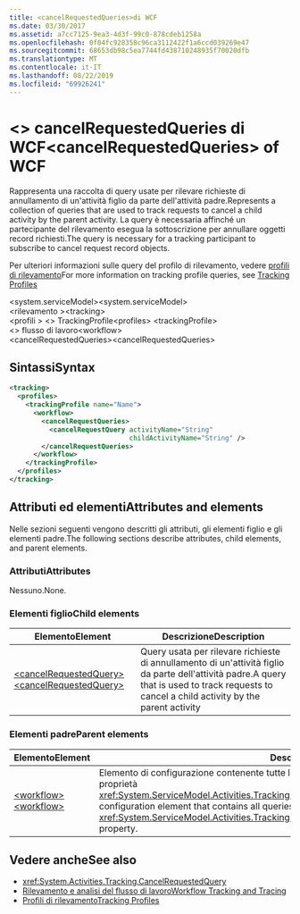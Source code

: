 ```yaml
---
title: <cancelRequestedQueries>di WCF
ms.date: 03/30/2017
ms.assetid: a7cc7125-9ea3-4d3f-99c0-878cdeb1258a
ms.openlocfilehash: 0f04fc928358c96ca3112422f1a6ccd039269e47
ms.sourcegitcommit: 68653db98c5ea7744fd438710248935f70020dfb
ms.translationtype: MT
ms.contentlocale: it-IT
ms.lasthandoff: 08/22/2019
ms.locfileid: "69926241"
---
```

# <a name="cancelrequestedqueries-of-wcf"></a><span data-ttu-id="156df-102">\<> cancelRequestedQueries di WCF</span><span class="sxs-lookup"><span data-stu-id="156df-102">\<cancelRequestedQueries> of WCF</span></span>
<span data-ttu-id="156df-103">Rappresenta una raccolta di query usate per rilevare richieste di annullamento di un'attività figlio da parte dell'attività padre.</span><span class="sxs-lookup"><span data-stu-id="156df-103">Represents a collection of queries that are used to track requests to cancel a child activity by the parent activity.</span></span> <span data-ttu-id="156df-104">La query è necessaria affinché un partecipante del rilevamento esegua la sottoscrizione per annullare oggetti record richiesti.</span><span class="sxs-lookup"><span data-stu-id="156df-104">The query is necessary for a tracking participant to subscribe to cancel request record objects.</span></span>  
  
<span data-ttu-id="156df-105">Per ulteriori informazioni sulle query del profilo di rilevamento, vedere [profili di rilevamento](../../../windows-workflow-foundation/tracking-profiles.md)</span><span class="sxs-lookup"><span data-stu-id="156df-105">For more information on tracking profile queries, see [Tracking Profiles](../../../windows-workflow-foundation/tracking-profiles.md)</span></span>  
  
<span data-ttu-id="156df-106">\<system.serviceModel></span><span class="sxs-lookup"><span data-stu-id="156df-106">\<system.serviceModel></span></span>  
<span data-ttu-id="156df-107">\<rilevamento ></span><span class="sxs-lookup"><span data-stu-id="156df-107">\<tracking></span></span>  
<span data-ttu-id="156df-108">\<profili > \<> TrackingProfile</span><span class="sxs-lookup"><span data-stu-id="156df-108">\<profiles> \<trackingProfile></span></span>  
<span data-ttu-id="156df-109">\<> flusso di lavoro</span><span class="sxs-lookup"><span data-stu-id="156df-109">\<workflow></span></span>  
<span data-ttu-id="156df-110">\<cancelRequestedQueries></span><span class="sxs-lookup"><span data-stu-id="156df-110">\<cancelRequestedQueries></span></span>  
  
## <a name="syntax"></a><span data-ttu-id="156df-111">Sintassi</span><span class="sxs-lookup"><span data-stu-id="156df-111">Syntax</span></span>  
  
```xml  
<tracking>
  <profiles>
    <trackingProfile name="Name">
      <workflow>
        <cancelRequestQueries>
          <cancelRequestQuery activityName="String"
                              childActivityName="String" />
        </cancelRequestQueries>
      </workflow>
    </trackingProfile>
  </profiles>
</tracking>
```  
  
## <a name="attributes-and-elements"></a><span data-ttu-id="156df-112">Attributi ed elementi</span><span class="sxs-lookup"><span data-stu-id="156df-112">Attributes and elements</span></span>  

<span data-ttu-id="156df-113">Nelle sezioni seguenti vengono descritti gli attributi, gli elementi figlio e gli elementi padre.</span><span class="sxs-lookup"><span data-stu-id="156df-113">The following sections describe attributes, child elements, and parent elements.</span></span>  
  
### <a name="attributes"></a><span data-ttu-id="156df-114">Attributi</span><span class="sxs-lookup"><span data-stu-id="156df-114">Attributes</span></span>

<span data-ttu-id="156df-115">Nessuno.</span><span class="sxs-lookup"><span data-stu-id="156df-115">None.</span></span>
  
### <a name="child-elements"></a><span data-ttu-id="156df-116">Elementi figlio</span><span class="sxs-lookup"><span data-stu-id="156df-116">Child elements</span></span>
  
|<span data-ttu-id="156df-117">Elemento</span><span class="sxs-lookup"><span data-stu-id="156df-117">Element</span></span>|<span data-ttu-id="156df-118">Descrizione</span><span class="sxs-lookup"><span data-stu-id="156df-118">Description</span></span>|  
|-------------|-----------------|  
|[<span data-ttu-id="156df-119">\<cancelRequestedQuery></span><span class="sxs-lookup"><span data-stu-id="156df-119">\<cancelRequestedQuery></span></span>](cancelrequestedquery-of-wcf.md)|<span data-ttu-id="156df-120">Query usata per rilevare richieste di annullamento di un'attività figlio da parte dell'attività padre.</span><span class="sxs-lookup"><span data-stu-id="156df-120">A query that is used to track requests to cancel a child activity by the parent activity</span></span>|  
  
### <a name="parent-elements"></a><span data-ttu-id="156df-121">Elementi padre</span><span class="sxs-lookup"><span data-stu-id="156df-121">Parent elements</span></span>  
  
|<span data-ttu-id="156df-122">Elemento</span><span class="sxs-lookup"><span data-stu-id="156df-122">Element</span></span>|<span data-ttu-id="156df-123">Descrizione</span><span class="sxs-lookup"><span data-stu-id="156df-123">Description</span></span>|  
|-------------|-----------------|  
|[<span data-ttu-id="156df-124">\<workflow></span><span class="sxs-lookup"><span data-stu-id="156df-124">\<workflow></span></span>](../windows-workflow-foundation/workflow.md)|<span data-ttu-id="156df-125">Elemento di configurazione contenente tutte le query per un flusso di lavoro specifico identificato dalla proprietà <xref:System.ServiceModel.Activities.Tracking.Configuration.ProfileWorkflowElement.ActivityDefinitionId>.</span><span class="sxs-lookup"><span data-stu-id="156df-125">A configuration element that contains all queries for a specific workflow identified by the <xref:System.ServiceModel.Activities.Tracking.Configuration.ProfileWorkflowElement.ActivityDefinitionId> property.</span></span>|  
  
## <a name="see-also"></a><span data-ttu-id="156df-126">Vedere anche</span><span class="sxs-lookup"><span data-stu-id="156df-126">See also</span></span>

- <xref:System.Activities.Tracking.CancelRequestedQuery>
- [<span data-ttu-id="156df-127">Rilevamento e analisi del flusso di lavoro</span><span class="sxs-lookup"><span data-stu-id="156df-127">Workflow Tracking and Tracing</span></span>](../../../windows-workflow-foundation/workflow-tracking-and-tracing.md)
- [<span data-ttu-id="156df-128">Profili di rilevamento</span><span class="sxs-lookup"><span data-stu-id="156df-128">Tracking Profiles</span></span>](../../../windows-workflow-foundation/tracking-profiles.md)
